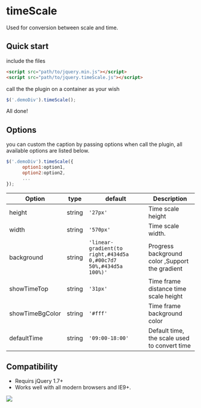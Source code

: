 # timeScale

Used for conversion between scale and time.

## Quick start

include the files

```html
<script src="path/to/jquery.min.js"></script>
<script src="path/to/jquery.timeScale.js"></script>
```

call the the plugin on a container as your wish
```js
$('.demoDiv').timeScale();
```
All done!


## Options


you can custom the caption by passing options when call the plugin, all available options are listed below.

```js
$('.demoDiv').timeScale({
      option1:option1,
      option2:option2,
      ...
});
```

| Option          | type          | default          | Description                                      |
|-----------------|---------------|------------------|--------------------------------------------------|
| height          | string        | `'27px'`            | Time scale height|
| width          | string        | `'570px'`            | Time scale width.|
| background         | string        | `'linear-gradient(to right,#434d5a 0,#00c7d7 50%,#434d5a 100%)'`          | Progress background color ,Support the gradient     |
| showTimeTop        | string | `'31px'`           |  Time frame distance time scale height             |
| showTimeBgColor       | string        | `'#fff'`           | Time frame background color         |
| defaultTime | string        | `'09:00-18:00'` | Default time, the scale used to convert time            |


## Compatibility

* Requirs jQuery 1.7+
* Works well with all modern browsers and IE9+.


![](https://raw.githubusercontent.com/wiki/1960492759@qq.com/timeScale/timeScale.gif)

